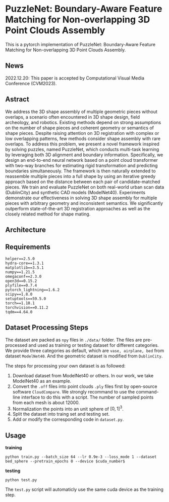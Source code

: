 # PuzzleNet: Boundary-Aware Feature Matching for Non-overlapping 3D Point Clouds Assembly

This is a pytorch implementation of PuzzleNet: Boundary-Aware Feature Matching for Non-overlapping 3D Point Clouds Assembly.

## News

2022.12.20: This paper is accepted by Computational Visual Media Conference (CVM2023).

## Astract

We address the 3D shape assembly of multiple geometric pieces without overlaps, a scenario often encountered in 3D shape design, field archeology, and robotics. Existing methods depend on strong assumptions on the number of shape pieces and coherent geometry or semantics of shape pieces. Despite raising attention on 3D registration with complex or low overlapping patterns, few methods consider shape assembly with rare overlaps. To address this problem, we present a novel framework inspired by solving puzzles, named PuzzleNet, which conducts multi-task learning by leveraging both 3D alignment and boundary information. Specifically, we design an end-to-end neural network based on a point cloud transformer with two-way branches for estimating rigid transformation and predicting boundaries simultaneously. The framework is then naturally extended to reassemble multiple pieces into a full shape by using an iterative greedy approach based on the distance between each pair of candidate-matched pieces. We train and evaluate PuzzleNet on both real-world urban scan data (DublinCity) and synthetic CAD models (ModelNet40). Experiments demonstrate our effectiveness in solving 3D shape assembly for multiple pieces with arbitrary geometry and inconsistent semantics. We significantly outperform state-of-the-art 3D registration approaches as well as the closely related method for shape mating.

## Architecture



## Requirements

```
helper==2.5.0
hydra-core==1.3.1
matplotlib==3.5.1
numpy==1.21.5
omegaconf==2.3.0
open3d==0.15.2
plyfile==0.7.4
pytorch_lightning==1.6.2
scipy==1.8.0
setuptools==59.5.0
torch==1.10.1
torchvision==0.11.2
tqdm==4.64.0
```

## Dataset Processing Steps

The dataset are packed as `npy` files in `./data/` folder. The files are pre-processed and used as training or testing dataset for different categories.  We provide three categories as default, which are `vase, airplane, bed` from dataset `ModelNet40`. And the geometric dataset is modified from `DublinCity`. 

The steps for processing your own dataset is as followed:

1. Download dataset from ModelNet40 or others. In our work, we take ModelNet40 as an example.
2. Convert the `.off` files into point clouds `.ply`  files first by open-source software `CloudCompare`. We strongly recommand to use the command-line interface to do this with a script. The number of sampled points from each mesh is  about 12000.
3. Normalization the points into an unit sphere of $[0,1]^3$.
4. Split the dataset into traing set and testing set.
5. Add or modify the corresponding code in `dataset.py`.

## Usage

**training**

```shell
python train.py --batch_size 64 --lr 0.9e-3 --loss_mode 1 --dataset bed_sphere --pretrain_epochs 0 --device $cuda_number$
```

**testing**

```shell
python test.py
```

The `test.py` script will automaticly use the same cuda device as the training step.
